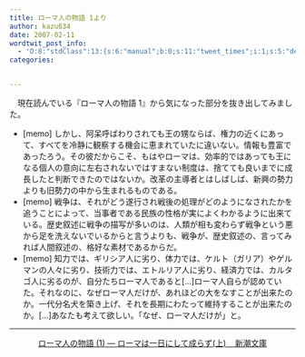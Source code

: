 ```yaml
---
title: ローマ人の物語 1より
author: kazu634
date: 2007-02-11
wordtwit_post_info:
  - 'O:8:"stdClass":13:{s:6:"manual";b:0;s:11:"tweet_times";i:1;s:5:"delay";i:0;s:7:"enabled";i:1;s:10:"separation";s:2:"60";s:7:"version";s:3:"3.7";s:14:"tweet_template";b:0;s:6:"status";i:2;s:6:"result";a:0:{}s:13:"tweet_counter";i:2;s:13:"tweet_log_ids";a:1:{i:0;i:2787;}s:9:"hash_tags";a:0:{}s:8:"accounts";a:1:{i:0;s:7:"kazu634";}}'
categories:


---
```

<div class="section">
<p>
    　現在読んでいる『ローマ人の物語 1』から気になった部分を抜き出してみました。
</p>
  
<ul>
<li>
      [memo] しかし、阿呆呼ばわりされても王の甥ならば、権力の近くにあって、すべてを冷静に観察する機会に恵まれていたに違いない。情報も豊富であったろう。その彼だからこそ、もはやローマは、効率的ではあっても王になる個人の意向に左右されないではすまない制度は、捨てても良いまでに成長したと判断できたのではないか。改革の主導者とはしばしば、新興の勢力よりも旧勢力の中から生まれるものである。
</li>
<li>
      [memo] 戦争は、それがどう遂行され戦後の処理がどのようになされたかを追うことによって、当事者である民族の性格が実によくわかるように出来ている。歴史叙述に戦争の描写が多いのは、人類が相も変わらず戦争という悪から足を洗えないでいるからと言うよりも、戦争が、歴史叙述の、言ってみれば人間叙述の、格好な素材であるからだ。
</li>
<li>
      [memo] 知力では、ギリシア人に劣り、体力では、ケルト（ガリア）やゲルマンの人々に劣り、技術力では、エトルリア人に劣り、経済力では、カルタゴ人に劣るのが、自分たちローマ人であると[&#8230;]ローマ人自らが認めていた。それなのに、なぜローマ人だけが、あれほどの大をなすことが出来たのか。一代分名犬を築き上げ、それを長期にわたって維持することが出来たのか。[&#8230;]あなたも考えて欲しい。「なぜ、ローマ人だけが」と。
</li>
</ul>
  
<hr />
  
<center>
<a href="https://www.amazon.co.jp/exec/obidos/ASIN/4101181519/simsnes-22/" onclick="__gaTracker('send', 'event', 'outbound-article', 'https://www.amazon.co.jp/exec/obidos/ASIN/4101181519/simsnes-22/', 'ローマ人の物語 (1) ― ローマは一日にして成らず(上)&#160;&#160;&#160; 新潮文庫');" target="_top">ローマ人の物語 (1) ― ローマは一日にして成らず(上)&#160;&#160;&#160; 新潮文庫</a><br />
</center>
</div>
